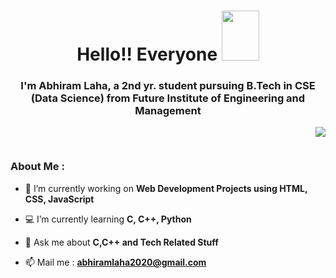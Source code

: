 <h1 align="center">Hello!! Everyone <img src="https://c.tenor.com/1VWSyLiSt8EAAAAM/freddy-krueger.gif" height="80" width="60"></h1>

<h3 align="center"> I'm Abhiram Laha, a 2nd yr. student pursuing B.Tech in CSE (Data Science) from Future Institute of Engineering and Management</h3>
<p align="right"> <img src="https://wallpapercave.com/wp/ESU5Vd5.jpg" height="auto" width="auto" /> </p>
<p></p>






<p align="left"> <a href="https://twitter.com/" target="blank"><img src="https://img.shields.io/twitter/follow/?logo=twitter&style=for-the-badge" alt="" /></a> </p>
<h3 align="left"> About Me : </h3> 

- 🔭 I’m currently working on **Web Development Projects using HTML, CSS, JavaScript**

- 💻 I’m currently learning **C, C++, Python**

- 💬 Ask me about **C,C++ and Tech Related Stuff**

- 📫 Mail me : **abhiramlaha2020@gmail.com**




